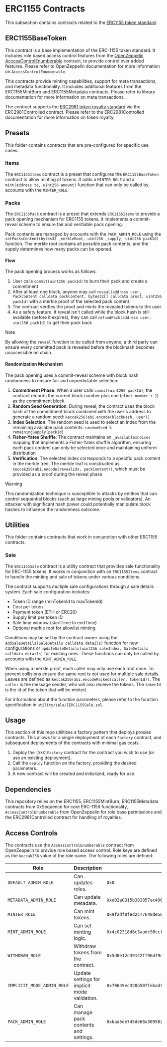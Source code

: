 # ERC1155 Contracts

This subsection contains contracts related to the [ERC1155 token standard](https://eips.ethereum.org/EIPS/eip-1155).

## ERC1155BaseToken

This contract is a base implementation of the ERC-1155 token standard. It includes role based access control features from the [OpenZeppelin AccessControlEnumberable](https://docs.openzeppelin.com/contracts/4.x/access-control) contract, to provide control over added features. Please refer to OpenZeppelin documentation for more information on `AccessControlEnumberable`.

This contracts provide minting capabilities, support for meta transactions, and metadata functionality. It includes additional features from the ERC1155MintBurn and ERC1155Metadata contracts. Please refer to library documentation for more information on meta transactions.

The contract supports the [ERC2981 token royalty standard](https://eips.ethereum.org/EIPS/eip-2981) via the ERC2981Controlled contract. Please refer to the ERC2981Controlled documentation for more information on token royalty.

## Presets

This folder contains contracts that are pre-configured for specific use cases.

### Items

The `ERC1155Items` contract is a preset that configures the `ERC1155BaseToken` contract to allow minting of tokens. It adds a `MINTER_ROLE` and a `mint(address to, uint256 amount)` function that can only be called by accounts with the `MINTER_ROLE`.

### Packs

The `ERC1155Pack` contract is a preset that extends `ERC1155Items` to provide a pack opening mechanism for ERC1155 tokens. It implements a commit-reveal scheme to ensure fair and verifiable pack opening.

Pack contents are managed by accounts with the `PACK_ADMIN_ROLE` using the `setPacksContent(bytes32 _merkleRoot, uint256 _supply, uint256 packId)` function. The merkle root contains all possible pack contents, and the supply determines how many packs can be opened.

#### Flow

The pack opening process works as follows:

1. User calls `commit(uint256 packId)` to burn their pack and create a commitment
2. After at least one block, anyone may call `reveal(address user, PackContent calldata packContent, bytes32[] calldata proof, uint256 packId)` with a merkle proof of the selected pack content
3. The contract verifies the proof and mints the revealed tokens to the user
4. As a safety feature, if reveal isn't called while the block hash is still available (before it expires), they can call `refundPack(address user, uint256 packId)` to get their pack back

> [!NOTE]
> By allowing the `reveal` function to be called from anyone, a third party can ensure every committed pack is revealed before the blockhash becomes unaccessible on chain.

#### Randomization Mechanism

The pack opening uses a commit-reveal scheme with block hash randomness to ensure fair and unpredictable selection:

1. **Commitment Phase**: When a user calls `commit(uint256 packId)`, the contract records the current block number plus one (`block.number + 1`) as the commitment block
2. **Random Seed Generation**: During reveal, the contract uses the block hash of the commitment block combined with the user's address to generate a random seed: `keccak256(abi.encode(blockHash, user))`
3. **Index Selection**: The random seed is used to select an index from the remaining available pack contents: `randomSeed % remainingSupply[packId]`
4. **Fisher-Yates Shuffle**: The contract maintains an `_availableIndices` mapping that implements a Fisher-Yates shuffle algorithm, ensuring each pack content can only be selected once and maintaining uniform distribution
5. **Verification**: The selected index corresponds to a specific pack content in the merkle tree. The merkle leaf is constructed as `keccak256(abi.encode(revealIdx, packContent))`, which must be provided as a proof during the reveal phase

> [!WARNING]
> This randomization technique is susceptible to attacks by entities that can control sequential blocks (such as large mining pools or validators). An attacker with significant hash power could potentially manipulate block hashes to influence the randomness outcome.

## Utilities

This folder contains contracts that work in conjunction with other ERC1155 contracts.

### Sale

The `ERC1155Sale` contract is a utility contract that provides sale functionality for ERC-1155 tokens. It works in conjunction with an `ERC1155Items` contract to handle the minting and sale of tokens under various conditions.

The contract supports multiple sale configurations through a sale details system. Each sale configuration includes:

- Token ID range (minTokenId to maxTokenId)
- Cost per token
- Payment token (ETH or ERC20)
- Supply limit per token ID
- Sale time window (startTime to endTime)
- Optional merkle root for allowlist minting

Conditions may be set by the contract owner using the `addSaleDetails(SaleDetails calldata details)` function for new configurations or `updateSaleDetails(uint256 saleIndex, SaleDetails calldata details)` for existing ones. These functions can only be called by accounts with the `MINT_ADMIN_ROLE`.

When using a merkle proof, each caller may only use each root once. To prevent collisions ensure the same root is not used for multiple sale details.
Leaves are defined as `keccak256(abi.encodePacked(caller, tokenId))`. The `caller` is the message sender, who will also receive the tokens. The `tokenId` is the id of the token that will be minted.

For information about the function parameters, please refer to the function specification in `utility/sale/IERC1155Sale.sol`.

## Usage

This section of this repo utilitizes a factory pattern that deploys proxies contracts. This allows for a single deployment of each `Factory` contract, and subsequent deployments of the contracts with minimal gas costs.

1. Deploy the `[XXX]Factory` contract for the contract you wish to use (or use an existing deployment).
2. Call the `deploy` function on the factory, providing the desired parameters.
3. A new contract will be created and initialized, ready for use.

## Dependencies

This repository relies on the ERC1155, ERC1155MintBurn, ERC1155Metadata contracts from 0xSequence for core ERC-1155 functionality, `AccessControlEnumberable` from OpenZeppelin for role base permissions and the ERC2981Controlled contract for handling of royalties.

## Access Controls

The contracts use the `AccessControlEnumberable` contract from OpenZeppelin to provide role based access control.
Role keys are defined as the `keccak256` value of the role name.
The following roles are defined:

| Role                       | Description                                   | Key                                                                  |
| -------------------------- | --------------------------------------------- | -------------------------------------------------------------------- |
| `DEFAULT_ADMIN_ROLE`       | Can updates roles.                            | `0x0`                                                                |
| `METADATA_ADMIN_ROLE`      | Can update metadata.                          | `0xe02a0315b383857ac496e9d2b2546a699afaeb4e5e83a1fdef64376d0b74e5a5` |
| `MINTER_ROLE`              | Can mint tokens.                              | `0x9f2df0fed2c77648de5860a4cc508cd0818c85b8b8a1ab4ceeef8d981c8956a6` |
| `MINT_ADMIN_ROLE`          | Can set minting logic.                        | `0x4c02318d8c3aadc98ccf18aebbf3126f651e0c3f6a1de5ff8edcf6724a2ad5c2` |
| `WITHDRAW_ROLE`            | Withdraw tokens from the contract.            | `0x5d8e12c39142ff96d79d04d15d1ba1269e4fe57bb9d26f43523628b34ba108ec` |
| `IMPLICIT_MODE_ADMIN_ROLE` | Update settings for implicit mode validation. | `0x70649ec320b507febad3e8ef750e5f580b9ae32f9f50d4c7b121332c81971530` |
| `PACK_ADMIN_ROLE`          | Can manage pack contents and settings.        | `0xbaa5ee745de68a3095827d2ee7dd2043afc932834d02cc1b8be3da78577f6c1a` |
